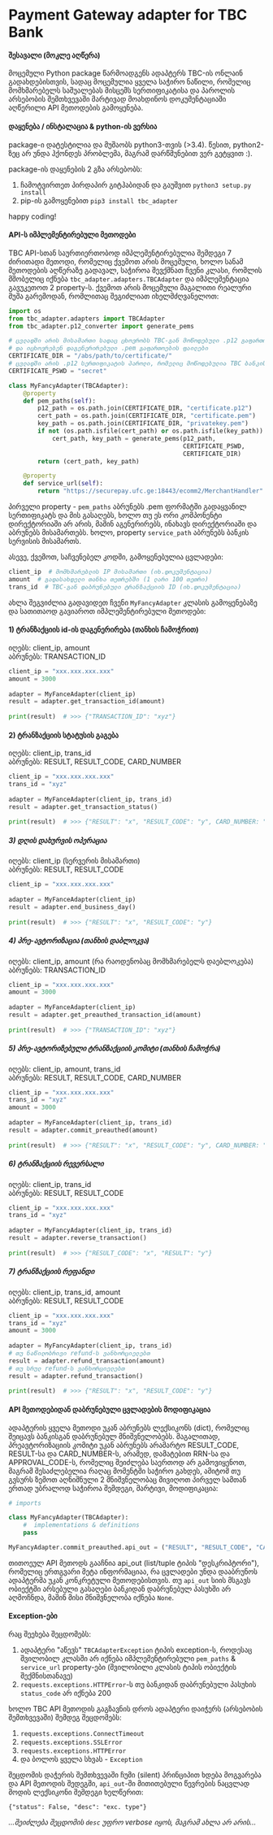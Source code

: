 # Payment Gateway adapter for TBC Bank

#### შესავალი (მოკლე აღწერა)
მოცემული Python package წარმოადგენს ადაპტერს TBC-ის ონლაინ გადახდებისთვის, სადაც მოცემულია ყველა საჭირო ნაწილი, რომელიც მომხმარებელს საშუალებას მისცემს სერთიფიკატისა და პაროლის არსებობის შემთხვევაში მარტივად მოახდინოს დოკუმენტაციაში აღწერილი API მეთოდების გამოყენება. 

#### დაყენება / ინსტალაცია & python-ის ვერსია

package-ი დატესტილია და მუშაობს python3-თვის (>3.4). წესით, python2-ზეც არ უნდა ჰქონდეს პრობლემა, მაგრამ დარწმუნებით ვერ გეტყვით :).

package-ის დაყენების 2 გზა არსებობს:

1) ჩამოტვირთეთ პირდაპირ გიტჰაბიდან და გაუშვით `python3 setup.py	install`
2) pip-ის გამოყენებით `pip3 install tbc_adapter`

happy coding!

#### API-ს იმპლემენტირებული მეთოდები
TBC API-სთან საურთიერთობოდ იმპლემენტირებულია შემდეგი 7 ძირითადი მეთოდი, რომელიც ქვემოთ არის მოცემული, ხოლო სანამ მეთოდების აღწერაზე გადავალ, საჭიროა შევქმნათ ჩვენი კლასი, რომლის მშობელიც იქნება `tbc_adapter.adapters.TBCAdapter` და იმპლემენტაცია გავუკეთოთ 2 property-ს. ქვემოთ არის მოცემული მაგალითი რეალური მუშა გარემოდან, რომლითაც შეგიძლიათ იხელმძღვანელოთ:

```python
import os
from tbc_adapter.adapters import TBCAdapter
from tbc_adapter.p12_converter import generate_pems

# ცვლადში არის მისამართი სადაც ცხოვრობს TBC-გან მოწოდებული .p12 გაფართოების ფაილი 
# და იცხოვრებენ დაგენერირებული .pem გაფართოების ფაილები
CERTIFICATE_DIR = "/abs/path/to/certificate/"
# ცვლადში არის .p12 სერთიფიკატის პაროლი, რომელიც მოწოდებულია TBC ბანკის მიერ
CERTIFICATE_PSWD = "secret"

class MyFancyAdapter(TBCAdapter):
    @property
    def pem_paths(self):
        p12_path = os.path.join(CERTIFICATE_DIR, "certificate.p12")
        cert_path = os.path.join(CERTIFICATE_DIR, "certificate.pem")
        key_path = os.path.join(CERTIFICATE_DIR, "privatekey.pem")
        if not (os.path.isfile(cert_path) or os.path.isfile(key_path)):
            cert_path, key_path = generate_pems(p12_path,
                                                CERTIFICATE_PSWD,
                                                CERTIFICATE_DIR)
        return (cert_path, key_path)

    @property
    def service_url(self):
        return "https://securepay.ufc.ge:18443/ecomm2/MerchantHandler"
```

პირველი property - `pem_paths` აბრუნებს .pem ფორმატში გადაყვანილ სერთიფიკატს და მის გასაღებს, ხოლო თუ ეს ორი კომპონენტი დირექტორიაში არ არის, მაშინ აგენერირებს, ინახავს დირექტორიაში და აბრუნებს მისამართებს. ხოლო, property `service_path` აბრუნებს ბანკის სერვისის მისამართს.

ასევე, ქვემოთ, საჩვენებელ კოდში, გამოყენებულია ცვლადები:
```python
client_ip  # მომხმარებლის IP მისამართი (იხ.დოკუმენტაცია)
amount  # გადასახდელი თანხა თეთრებში (1 ლარი 100 თეთრი)
trans_id  # TBC-გან დაბრუნებული ტრანზაქციის ID (იხ.დოკუმენტაცია)
```

ახლა შეგვიძლია გადავიდეთ ჩვენი `MyFancyAdapter` კლასის გამოყენებაზე და სათითაოდ გავიაროთ იმპლემენტირებული მეთოდები:

#### 1) ტრანზაქციის id-ის დაგენერირება (თანხის ჩამოჭრით)

იღებს: client_ip, amount   
აბრუნებს: TRANSACTION_ID

```python
client_ip = "xxx.xxx.xxx.xxx"
amount = 3000
    
adapter = MyFanceAdapter(client_ip)
result = adapter.get_transaction_id(amount)
   	
print(result)  # >>> {"TRANSACTION_ID": "xyz"}
```

#### 2) ტრანზაქციის სტატუსის გაგება

იღებს: client_ip, trans_id   
აბრუნებს: RESULT, RESULT_CODE, CARD_NUMBER

```python
client_ip = "xxx.xxx.xxx.xxx"
trans_id = "xyz"
    
adapter = MyFanceAdapter(client_ip, trans_id)
result = adapter.get_transaction_status()
   	
print(result)  # >>> {"RESULT": "x", "RESULT_CODE": "y", CARD_NUMBER: "z"}
```

##### 3) დღის დახურვის ოპერაცია

იღებს: client_ip (სერვერის მისამართი)   
აბრუნებს: RESULT, RESULT_CODE

```python
client_ip = "xxx.xxx.xxx.xxx"
    
adapter = MyFanceAdapter(client_ip)
result = adapter.end_business_day()
   	
print(result)  # >>> {"RESULT": "x", "RESULT_CODE": "y"}
```

##### 4) პრე-ავტორიზაცია (თანხის დაბლოკვა)

იღებს: client_ip, amount (რა რაოდენობაც მომხმარებელს დაებლოკება)   
აბრუნებს: TRANSACTION_ID

```python
client_ip = "xxx.xxx.xxx.xxx"
amount = 3000
    
adapter = MyFanceAdapter(client_ip)
result = adapter.get_preauthed_transaction_id(amount)
   	
print(result)  # >>> {"TRANSACTION_ID": "xyz"}
```

##### 5) პრე-ავტორიზებული ტრანზაქციის კომიტი (თანხის ჩამოჭრა)

იღებს: client_ip, amount, trans_id   
აბრუნებს: RESULT, RESULT_CODE, CARD_NUMBER

```python
client_ip = "xxx.xxx.xxx.xxx"
trans_id = "xyz"
amount = 3000
    
adapter = MyFanceAdapter(client_ip, trans_id)
result = adapter.commit_preauthed(amount)
   	
print(result)  # >>> {"RESULT": "x", "RESULT_CODE": "y", CARD_NUMBER: "z"}
```

##### 6) ტრანზაქციის რევერსალი
იღებს: client_ip, trans_id   
აბრუნებს: RESULT, RESULT_CODE

```python
client_ip = "xxx.xxx.xxx.xxx"
trans_id = "xyz"
    
adapter = MyFancyAdapter(client_ip, trans_id)
result = adapter.reverse_transaction()
    
print(result)  # >>> {"RESULT_CODE": "x", "RESULT": "y"}
```

##### 7) ტრანზაქციის რეფანდი
იღებს: client_ip, trans_id, amount   
აბრუნებს: RESULT, RESULT_CODE

```python
client_ip = "xxx.xxx.xxx.xxx"
trans_id = "xyz"
amount = 3000
    
adapter = MyFancyAdapter(client_ip, trans_id)
# თუ ნაწილობრივი refund-ს ვანხორციელებთ
result = adapter.refund_transaction(amount)
# თუ სრულ refund-ს ვანხორციელებთ
result = adapter.refund_transaction()
    
print(result)  # >>> {"RESULT": "x", "RESULT_CODE": "y"}
```

#### API მეთოდებიდან დაბრუნებული ცვლადების მოდიფიკაცია
ადაპტერის ყველა მეთოდი უკან აბრუნებს ლექსიკონს (dict), რომელიც შეიცავს ბანკისგან დაბრუნებულ მნიშვნელობებს. მაგალითად, პრეავტორიზაციის კომიტი უკან აბრუნებს არამარტო RESULT_CODE, RESULT-სა და CARD_NUMBER-ს, არამედ, დამატებით RRN-სა და APPROVAL_CODE-ს, რომელიც შეიძლება საერთოდ არ გამოვიყენოთ, მაგრამ შესაძლებელია რაღაც მომენტში საჭირო გახდეს, ამიტომ თუ გვსურს ზემოთ აღნიშნული 2 მნიშვნელობაც მივიღოთ პირველ სამთან ერთად უბრალოდ საჭიროა შემდეგი, მარტივი, მოდიფიკაცია:

```python
# imports

class MyFancyAdapter(TBCAdapter):
	#  implementations & definitions
	pass

MyFancyAdapter.commit_preauthed.api_out = ("RESULT", "RESULT_CODE", "CARD_NUMBER", "RRN", "APPROVAL_CODE")
```

თითოეულ API მეთოდს გააჩნია api_out (list/tuple ტიპის "დესკრიპტორი"), რომელიც ერთგვარი მეტა ინფორმაციაა, რა ცვლადები უნდა დააბრუნოს ადაპტერმა უკან კონკრეტული მეთოდებისთვის. თუ `api_out` სიის მსგავს ობიექტში არსებული გასაღები ბანკიდან დაბრუნებულ პასუხში არ აღმოჩნდა, მაშინ მისი მნიშვნელობა იქნება `None`.

#### Exception-ები

რაც შეეხება შეცდომებს:

1) ადაპტერი "აწევს" `TBCAdapterException` ტიპის exception-ს, როდესაც შვილობილ კლასში არ იქნება იმპლემენტირებული `pem_paths` & `service_url` property-ები (შვილობილი კლასის ტიპის ობიექტის შექმნისთანავე)
2) `requests.exceptions.HTTPError`-ს თუ ბანკიდან დაბრუნებული პასუხის `status_code` არ იქნება 200

ხოლო TBC API მეთოდის გაგზავნის დროს ადაპტერი დაიჭერს (არსებობის შემთხვევაში) შემდეგ შეცდომებს:

1) `requests.exceptions.ConnectTimeout`
2) `requests.exceptions.SSLError`
3) `requests.exceptions.HTTPError`
4) და ბოლოს ყველა სხვას - `Exception`

შეცდომის დაჭერის შემთხვევაში ჩუმი (silent) პრინციპით ხდება მოგვარება და API მეთოდის შედეგში, `api_out`-ში მითითებული წევრების ნაცვლად მოდის ლექსიკონი შემდეგი ხელწერით:

`{"status": False, "desc": "exc. type"}`

<i>...შეიძლება შეცდომის `desc` უფრო verbose იყოს, მაგრამ ახლა არ არის...</i> 


